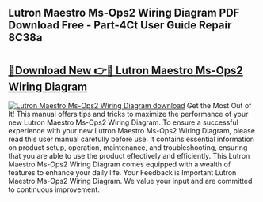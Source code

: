 ## Lutron Maestro Ms-Ops2 Wiring Diagram PDF Download Free - Part-4Ct User Guide Repair 8C38a

# <h2><a href="http://dftklu.blite.top/?on=Lutron+Maestro+Ms-Ops2+Wiring+Diagram">🔗Download New 👉🔴 Lutron Maestro Ms-Ops2 Wiring Diagram</a></h2>

[![Lutron Maestro Ms-Ops2 Wiring Diagram download](https://i.imgur.com/lujVjoI.png)](http://dftklu.blite.top/?on=Lutron+Maestro+Ms-Ops2+Wiring+Diagram)
Get the Most Out of It! This manual offers tips and tricks to maximize the performance of your new Lutron Maestro Ms-Ops2 Wiring Diagram. To ensure a successful experience with your new Lutron Maestro Ms-Ops2 Wiring Diagram, please read this user manual carefully before use. It contains essential information on product setup, operation, maintenance, and troubleshooting, ensuring that you are able to use the product effectively and efficiently. This Lutron Maestro Ms-Ops2 Wiring Diagram comes equipped with a wealth of features to enhance your daily life. Your Feedback is Important Lutron Maestro Ms-Ops2 Wiring Diagram. We value your input and are committed to continuous improvement.

